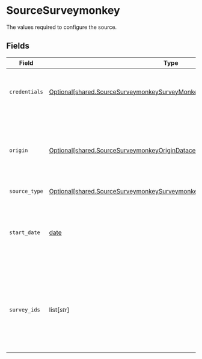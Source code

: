 # SourceSurveymonkey

The values required to configure the source.


## Fields

| Field                                                                                                                                                                | Type                                                                                                                                                                 | Required                                                                                                                                                             | Description                                                                                                                                                          | Example                                                                                                                                                              |
| -------------------------------------------------------------------------------------------------------------------------------------------------------------------- | -------------------------------------------------------------------------------------------------------------------------------------------------------------------- | -------------------------------------------------------------------------------------------------------------------------------------------------------------------- | -------------------------------------------------------------------------------------------------------------------------------------------------------------------- | -------------------------------------------------------------------------------------------------------------------------------------------------------------------- |
| `credentials`                                                                                                                                                        | [Optional[shared.SourceSurveymonkeySurveyMonkeyAuthorizationMethod]](undefined/models/shared/sourcesurveymonkeysurveymonkeyauthorizationmethod.md)                   | :heavy_minus_sign:                                                                                                                                                   | The authorization method to use to retrieve data from SurveyMonkey                                                                                                   |                                                                                                                                                                      |
| `origin`                                                                                                                                                             | [Optional[shared.SourceSurveymonkeyOriginDatacenterOfTheSurveyMonkeyAccount]](undefined/models/shared/sourcesurveymonkeyorigindatacenterofthesurveymonkeyaccount.md) | :heavy_minus_sign:                                                                                                                                                   | Depending on the originating datacenter of the SurveyMonkey account, the API access URL may be different.                                                            |                                                                                                                                                                      |
| `source_type`                                                                                                                                                        | [Optional[shared.SourceSurveymonkeySurveymonkey]](undefined/models/shared/sourcesurveymonkeysurveymonkey.md)                                                         | :heavy_check_mark:                                                                                                                                                   | N/A                                                                                                                                                                  |                                                                                                                                                                      |
| `start_date`                                                                                                                                                         | [date](https://docs.python.org/3/library/datetime.html#date-objects)                                                                                                 | :heavy_check_mark:                                                                                                                                                   | UTC date and time in the format 2017-01-25T00:00:00Z. Any data before this date will not be replicated.                                                              | 2021-01-01T00:00:00Z                                                                                                                                                 |
| `survey_ids`                                                                                                                                                         | list[*str*]                                                                                                                                                          | :heavy_minus_sign:                                                                                                                                                   | IDs of the surveys from which you'd like to replicate data. If left empty, data from all boards to which you have access will be replicated.                         |                                                                                                                                                                      |
